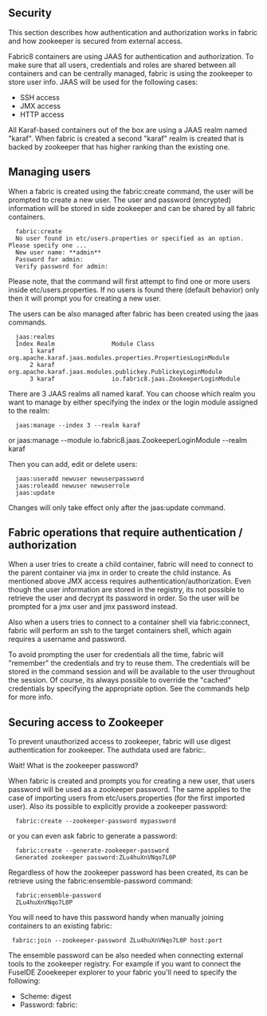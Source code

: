 ## Security

This section describes how authentication and authorization works in fabric and how zookeeper is secured from external access.

Fabric8 containers are using JAAS for authentication and authorization. To make sure that all users, credentials and roles are shared between all containers and can be centrally managed, fabric is using the zookeeper to store user info.
JAAS will be used for the following cases:

* SSH access
* JMX access
* HTTP access

All Karaf-based containers out of the box are using a JAAS realm named "karaf". When fabric is created a second "karaf" realm is created that is backed by zookeeper that has higher ranking than the existing one.

## Managing users
When a fabric is created using the fabric:create command, the user will be prompted to create a new user. The user and password (encrypted) information will be stored in side zookeeper and can be shared by all fabric containers.

      fabric:create
      No user found in etc/users.properties or specified as an option. Please specify one ...
      New user name: **admin**
      Password for admin:
      Verify password for admin:

Please note, that the command will first attempt to find one or more users inside etc/users.properties. If no users is found there (default behavior) only then it will prompt you for creating a new user.

The users can be also managed after fabric has been created using the jaas commands.

      jaas:realms
      Index Realm                Module Class
          1 karaf                org.apache.karaf.jaas.modules.properties.PropertiesLoginModule
          2 karaf                org.apache.karaf.jaas.modules.publickey.PublickeyLoginModule
          3 karaf                io.fabric8.jaas.ZookeeperLoginModule

There are 3 JAAS realms all named karaf. You can choose which realm you want to manage by either specifying the index or the login module assigned to the realm:

      jaas:manage --index 3 --realm karaf

or
      jaas:manage --module io.fabric8.jaas.ZookeeperLoginModule --realm karaf

Then you can add, edit or delete users:

      jaas:useradd newuser newuserpassword
      jaas:roleadd newuser newuserrole
      jaas:update

Changes will only take effect only after the jaas:update command.

## Fabric operations that require authentication / authorization
When a user tries to create a child container, fabric will need to connect to the parent container via jmx in order to create the child instance. As mentioned above JMX access requires authentication/authorization.
Even though the user information are stored in the registry, its not possible to retrieve the user and decrypt its password in order. So the user will be prompted for a jmx user and jmx password instead.

Also when a users tries to connect to a container shell via fabric:connect, fabric will perform an ssh to the target containers shell, which again requires a username and password.

To avoid prompting the user for credentials all the time, fabric will "remember" the credentials and try to reuse them. The credentials will be stored in the command session and will be available to the user throughout the session.
Of course, its always possible to override the "cached" credentials by specifying the appropriate option. See the commands help for more info.

## Securing access to Zookeeper
To prevent unauthorized access to zookeeper, fabric will use digest authentication for zookeeper. The authdata used are fabric:<zookeeper password>.

Wait! What is the zookeeper password?

When fabric is created and prompts you for creating a new user, that users password will be used as a zookeeper password. The same applies to the case of importing users from etc/users.properties (for the first imported user). Also its possible to explicitly provide a zookeeper password:

      fabric:create --zookeeper-password mypassword

or you can even ask fabric to generate a password:

      fabric:create --generate-zookeeper-password
      Generated zookeeper password:ZLu4huXnVNqo7L0P

Regardless of how the zookeeper password has been created, its can be retrieve using the fabric:ensemble-password command:

      fabric:ensemble-password
      ZLu4huXnVNqo7L0P

You will need to have this password handy when manually joining containers to an existing fabric:

     fabric:join --zookeeper-password ZLu4huXnVNqo7L0P host:port

The ensemble password can be also needed when connecting external tools to the zookeeper registry. For example if you want to connect the FuseIDE Zooekeeper explorer to your fabric you'll need to specify the following:

* Scheme: digest
* Password: fabric:<zookeeper password>



